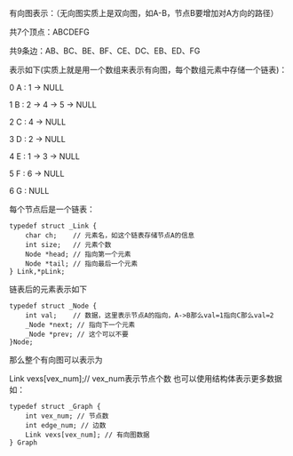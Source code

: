 
有向图表示：（无向图实质上是双向图，如A-B，节点B要增加对A方向的路径）

共7个顶点：ABCDEFG

共9条边：AB、BC、BE、BF、CE、DC、EB、ED、FG

表示如下(实质上就是用一个数组来表示有向图，每个数组元素中存储一个链表)：


0	A : 1 -> NULL

1	B : 2 -> 4 -> 5 -> NULL

2	C : 4 -> NULL

3	D : 2 -> NULL

4	E : 1 -> 3 -> NULL

5	F : 6 -> NULL

6	G : NULL


每个节点后是一个链表：

	typedef struct _Link {
		char ch; 	// 元素名，如这个链表存储节点A的信息
		int size; 	// 元素个数
		Node *head; // 指向第一个元素
		Node *tail; // 指向最后一个元素
	} Link,*pLink;

链表后的元素表示如下

	typedef struct _Node {
		int val;	// 数据，这里表示节点A的指向，A->B那么val=1指向C那么val=2
		_Node *next; // 指向下一个元素
		_Node *prev; // 这个可以不要 
	}Node;


那么整个有向图可以表示为

Link vexs[vex_num];// vex_num表示节点个数
也可以使用结构体表示更多数据如：

	typedef struct _Graph {
		int vex_num; // 节点数
		int edge_num; // 边数
		Link vexs[vex_num]; // 有向图数据
	} Graph


